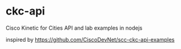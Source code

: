 # ckc-api
Cisco Kinetic for Cities API and lab examples in nodejs

inspired by https://github.com/CiscoDevNet/scc-ckc-api-examples
